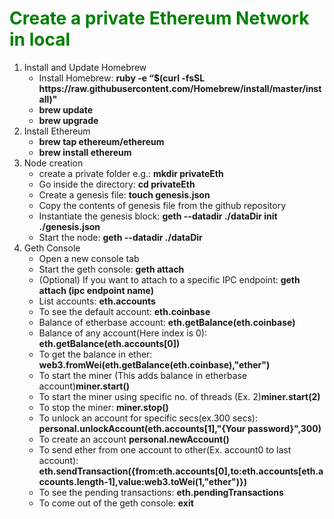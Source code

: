 <h1 style="color: green;">Create a private Ethereum Network in local</h1>
<div>
	<ol>
		<li>Install and Update Homebrew
			<ul>
				<li>Install Homebrew: <b>ruby -e “$(curl -fsSL https://raw.githubusercontent.com/Homebrew/install/master/install)"</b></li>
				<li><b>brew update</b></li>
				<li><b>brew upgrade</b></li>
			</ul>
		</li>
		<li>Install Ethereum
			<ul>
				<li><b>brew tap ethereum/ethereum</b></li>
				<li><b>brew install ethereum</b></li>
			</ul>
		</li>
		<li>Node creation
			<ul>
				<li>create a private folder e.g.: <b>mkdir privateEth</b></li>
				<li>Go inside the directory: <b>cd privateEth</b></li>
				<li>Create a genesis file: <b>touch genesis.json</b></li>
				<li>Copy the contents of genesis file from the github repository</li>
				<li>Instantiate the genesis block: <b>geth --datadir ./dataDir init ./genesis.json</b></li>
				<li>Start the node: <b>geth --datadir ./dataDir</b></li>
			</ul>
		</li>
		<li>Geth Console
			<ul>
				<li>Open a new console tab</li>
				<li>Start the geth console: <b>geth attach</b></li>
				<li>(Optional) If you want to attach to a specific IPC endpoint: <b>geth attach (ipc endpoint name)</b></li>
				<li>List accounts: <b>eth.accounts</b></li>
				<li>To see the default account: <b>eth.coinbase</b></li>
				<li>Balance of etherbase account: <b>eth.getBalance(eth.coinbase)</b></li>
				<li>Balance of any account(Here index is 0): <b>eth.getBalance(eth.accounts[0])</b></li>
				<li>To get the balance in ether: <b>web3.fromWei(eth.getBalance(eth.coinbase),"ether")</b></li>
				<li>To start the miner (This adds balance in etherbase account)<b>miner.start()</b></li>
				<li>To start the miner using specific no. of threads (Ex. 2)<b>miner.start(2)</b></li>
				<li>To stop the miner: <b>miner.stop()</b></li>
				<li>To unlock an account for specific secs(ex.300 secs): <b>personal.unlockAccount(eth.accounts[1],"{Your password}",300)</b></li>
				<li>To create an account <b>personal.newAccount()</b></li>
				<li>To send ether from one account to other(Ex. account0 to last account): <b>eth.sendTransaction({from:eth.accounts[0],to:eth.accounts[eth.accounts.length-1],value:web3.toWei(1,"ether")})</b></li>
				<li>To see the pending transactions: <b>eth.pendingTransactions</b></li>
				<li>To come out of the geth console: <b>exit</b></li>
			</ul>
		</li>
	</ol>	 
</div>